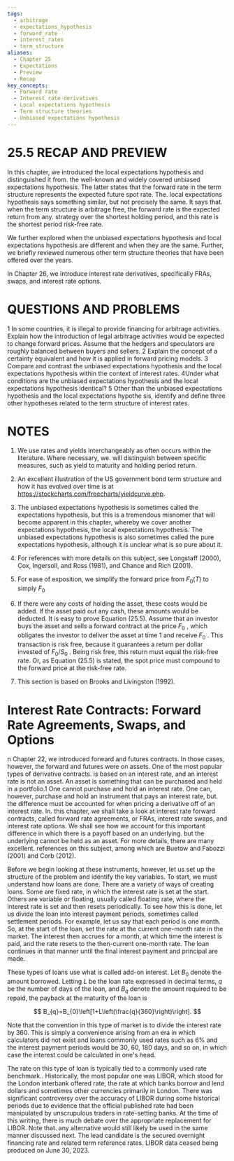```yaml
---
tags:
  - arbitrage
  - expectations_hypothesis
  - forward_rate
  - interest_rates
  - term_structure
aliases:
  - Chapter 25
  - Expectations
  - Preview
  - Recap
key_concepts:
  - Forward rate
  - Interest rate derivatives
  - Local expectations hypothesis
  - Term structure theories
  - Unbiased expectations hypothesis
---
```


# 25.5 RECAP AND PREVIEW

In this chapter, we introduced the local expectations hypothesis and distinguished it from.
the well-known and widely covered unbiased expectations hypothesis. The latter states that the forward rate in the term structure represents the expected future spot rate. The.
local expectations hypothesis says something similar, but not precisely the same. It says that.
when the term structure is arbitrage free, the forward rate is the expected return from any.
strategy over the shortest holding period, and this rate is the shortest period risk-free rate.

We further explored when the unbiased expectations hypothesis and local expectations hypothesis are different and when they are the same. Further, we briefly reviewed numerous other term structure theories that have been offered over the years.

In Chapter 26, we introduce interest rate derivatives, specifically FRAs, swaps, and interest rate options.

# QUESTIONS AND PROBLEMS

1 In some countries, it is illegal to provide financing for arbitrage activities. Explain how the introduction of legal arbitrage activities would be expected to change forward prices. Assume that the hedgers and speculators are roughly balanced between buyers and sellers.
2  Explain the concept of a certainty equivalent and how it is applied in forward pricing models.
3 Compare and contrast the unbiased expectations hypothesis and the local expectations hypothesis within the context of interest rates.
4Under what conditions are the unbiased expectations hypothesis and the local expectations hypothesis identical?
5  Other than the unbiased expectations hypothesis and the local expectations hypothe sis, identify and define three other hypotheses related to the term structure of interest rates.

# NOTES

1. We use rates and yields interchangeably as often occurs within the literature. Where necessary, we. will distinguish between specific measures, such as yield to maturity and holding period return.
2. An excellent illustration of the US government bond term structure and how it has evolved over time is at https://stockcharts.com/freecharts/yieldcurve.php.
3. The unbiased expectations hypothesis is sometimes called the expectations hypothesis, but this is a tremendous misnomer that will become apparent in this chapter, whereby we cover another expectations hypothesis, the local expectations hypothesis. The unbiased expectations hypothesis is also sometimes called the pure expectations hypothesis, although it is unclear what is so pure about it.
4. For references with more details on this subject, see Longstaff (2000), Cox, Ingersoll, and Ross (1981), and Chance and Rich (2001).

5. For ease of exposition, we simplify the forward price from $F_{0}(T)$ to simply $F_{0}$

6. If there were any costs of holding the asset, these costs would be added. If the asset paid out any cash, these amounts would be deducted. It is easy to prove Equation (25.5). Assume that an investor buys the asset and sells a forward contract at the price $F_{0}$ , which obligates the investor to deliver the asset at time 1 and receive $F_{0}$ . This transaction is risk free, because it guarantees a return per dollar invested of $F_{0}/S_{0}$ . Being risk free, this return must equal the risk-free rate. Or, as Equation (25.5) is stated, the spot price must compound to the forward price at the risk-free rate.

7. This section is based on Brooks and Livingston (1992).

# Interest Rate Contracts: Forward Rate Agreements, Swaps, and Options

n Chapter 22, we introduced forward and futures contracts. In those cases, however, the forward and futures were on assets. One of the most popular types of derivative contracts. is based on an interest rate, and an interest rate is not an asset. An asset is something that can be purchased and held in a portfolio.1 One cannot purchase and hold an interest rate. One can, however, purchase and hold an instrument that pays an interest rate, but. the difference must be accounted for when pricing a derivative off of an interest rate. In. this chapter, we shall take a look at interest rate forward contracts, called forward rate agreements, or FRAs, interest rate swaps, and interest rate options. We shall see how we account for this important difference in which there is a payoff based on an underlying. but the underlying cannot be held as an asset. For more details, there are many excellent. references on this subject, among which are Buetow and Fabozzi (2001) and Corb (2012).

Before we begin looking at these instruments, however, let us set up the structure of the problem and identify the key variables. To start, we must understand how loans are done. There are a variety of ways of creating loans. Some are fixed rate, in which the interest rate is set at the start. Others are variable or floating, usually called floating rate, where the interest rate is set and then resets periodically. To see how this is done, let us divide the loan into interest payment periods, sometimes called settlement periods. For example, let us say that each period is one month. So, at the start of the loan, set the rate at the current one-month rate in the market. The interest then accrues for a month, at which time the interest is paid, and the rate resets to the then-current one-month rate. The loan continues in that manner until the final interest payment and principal are made.

These types of loans use what is called add-on interest. Let $B_{0}$ denote the amount borrowed. Letting $L$ be the loan rate expressed in decimal terms, $q$ be the number of days of the loan, and $B_{q}$ denote the amount required to be repaid, the payback at the maturity of the loan is

$$
B_{q}=B_{0}\left[1+L\left(\frac{q}{360}\right)\right].
$$

Note that the convention in this type of market is to divide the interest rate by 360. This is simply a convenience arising from an era in which calculators did not exist and loans commonly used rates such as $6\%$ and the interest payment periods would be 30, 60, 180 days, and so on, in which case the interest could be calculated in one's head.

The rate on this type of loan is typically tied to a commonly used rate benchmark.. Historically, the most popular one was LIBOR, which stood for the London interbank offered rate, the rate at which banks borrow and lend dollars and sometimes other currencies primarily in London. There was significant controversy over the accuracy of LIBOR during some historical periods due to evidence that the official published rate had been manipulated by unscrupulous traders in rate-setting banks. At the time of this writing, there is much debate over the appropriate replacement for LIBOR. Note that. any alternative would still likely be used in the same manner discussed next. The lead candidate is the secured overnight financing rate and related term reference rates. LIBOR data ceased being produced on June 30, 2023.
